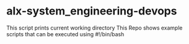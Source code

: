 # alx-system_engineering-devops
 This script prints current working directory
This Repo shows example scripts that can be executed using #!/bin/bash
